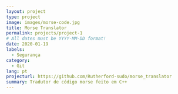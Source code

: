 ```yaml
---
layout: project
type: project
image: images/morse-code.jpg
title: Morse Translator
permalink: projects/project-1
# All dates must be YYYY-MM-DD format!
date: 2020-01-19
labels:
  - Segurança
category:
  - Git
lang: pt
projecturl: https://github.com/Rutherford-sudo/morse_translator
summary: Tradutor de código morse feito em C++
---
```

